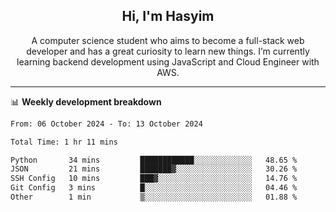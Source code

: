 <h2 align="center">Hi, I'm Hasyim</h2>

<p align="center">A computer science student who aims to become a full-stack web developer and has a great curiosity to learn new things. I’m currently learning backend development using JavaScript and Cloud Engineer with AWS.</p>

---

📊 **Weekly development breakdown**

<!--START_SECTION:waka-->

```txt
From: 06 October 2024 - To: 13 October 2024

Total Time: 1 hr 11 mins

Python       34 mins         ████████████░░░░░░░░░░░░░   48.65 %
JSON         21 mins         ███████▓░░░░░░░░░░░░░░░░░   30.26 %
SSH Config   10 mins         ███▓░░░░░░░░░░░░░░░░░░░░░   14.76 %
Git Config   3 mins          █░░░░░░░░░░░░░░░░░░░░░░░░   04.46 %
Other        1 min           ▒░░░░░░░░░░░░░░░░░░░░░░░░   01.88 %
```

<!--END_SECTION:waka-->

<!-- - You can reach me on **hasyim11c@gmail.com** -->
